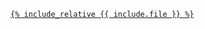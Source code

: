 <a style="display: block;" markdown="1" href="{{include.file}}">

```{{ include.type }}
{% include_relative {{ include.file }} %}
```

</a>
